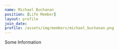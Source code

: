 ```yaml
---
name: Michael Buchanan
position: [Life Member]
layout: profile
join_date:
profile: /assets/img/members/michael_buchanan.png
---
```

Some Information